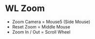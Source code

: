 # WL Zoom
- Zoom Camera   =   Mouse5 (Side Mouse)
- Reset Zoom   =   Middle Mouse
- Zoom In / Out   =   Scroll Wheel 
